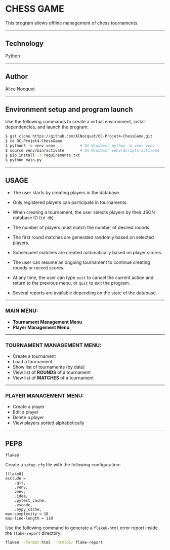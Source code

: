# CHESS GAME

This program allows offline management of chess tournaments.

---

## Technology

Python

---

## Author

Alice Nocquet

---

## Environment setup and program launch

Use the following commands to create a virtual environment, install dependencies, and launch the program:

```bash
$ git clone https://github.com/AlNocquet/OC-Projet4-ChessGame.git
$ cd OC-Projet4-ChessGame
$ python3 -m venv venv           # On Windows: python -m venv venv
$ source venv/bin/activate       # On Windows: venv\Scripts\activate
$ pip install -r requirements.txt
$ python main.py
```

---

## USAGE

- The user starts by creating players in the database.  
- Only registered players can participate in tournaments.

- When creating a tournament, the user selects players by their JSON database ID (`id_db`).  
- The number of players must match the number of desired rounds.

- The first round matches are generated randomly based on selected players.  
- Subsequent matches are created automatically based on player scores.

- The user can resume an ongoing tournament to continue creating rounds or record scores.

- At any time, the user can type `exit` to cancel the current action and return to the previous menu, or `quit` to exit the program.

- Several reports are available depending on the state of the database.

---

### MAIN MENU:

- **Tournament Management Menu**
- **Player Management Menu**

---

### TOURNAMENT MANAGEMENT MENU:

- Create a tournament  
- Load a tournament  
- Show list of tournaments (by date)  
- View list of **ROUNDS** of a tournament  
- View list of **MATCHES** of a tournament  

---

### PLAYER MANAGEMENT MENU:

- Create a player  
- Edit a player  
- Delete a player  
- View players sorted alphabetically  

---

## PEP8

`flake8`

Create a `setup.cfg` file with the following configuration:

```
[flake8]
exclude =
    .git,    
    .venv,
    venv,
    .idea,
    .pytest_cache,
    .vscode,
    .mypy_cache,
max-complexity = 10
max-line-length = 119
```

Use the following command to generate a `flake8-html` error report inside the `flake-report` directory:

```bash
flake8 --format html --htmldir flake-report
```
